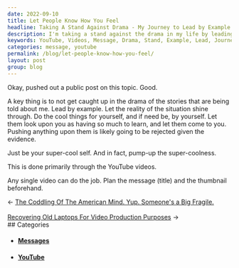 ```yaml
---
date: 2022-09-10
title: Let People Know How You Feel
headline: Taking A Stand Against Drama - My Journey to Lead by Example!
description: I'm taking a stand against the drama in my life by leading by example and spreading my message with YouTube videos. I'm planning out the title and thumbnail for each video to make sure I'm sending the right message. Follow my journey and click through to the blog post to find out more!
keywords: YouTube, Videos, Message, Drama, Stand, Example, Lead, Journey, Thumbnail, Title, Publicly
categories: message, youtube
permalink: /blog/let-people-know-how-you-feel/
layout: post
group: blog
---
```



Okay, pushed out a public post on this topic. Good.

A key thing is to not get caught up in the drama of the stories that are being
told about me. Lead by example. Let the reality of the situation shine through.
Do the cool things for yourself, and if need be, by yourself. Let them look
upon you as having so much to learn, and let them come to you. Pushing anything
upon them is likely going to be rejected given the evidence.

Just be your super-cool self. And in fact, pump-up the super-coolness.

This is done primarily through the YouTube videos.

Any single video can do the job. Plan the message (title) and the thumbnail
beforehand.


<div class="arrow-links"><div class="post-nav-prev"><span class="arrow">&larr;&nbsp;</span><a href="/blog/the-coddling-of-the-american-mind-yup-someone-s-a-big-fragile/">The Coddling Of The American Mind. Yup. Someone's a Big Fragile.</a></div> &nbsp; <div class="post-nav-next"><a href="/blog/recovering-old-laptops-for-video-production-purposes/">Recovering Old Laptops For Video Production Purposes</a><span class="arrow">&nbsp;&rarr;</span></div></div>
## Categories

<ul>
<li><h4><a href='/message/'>Messages</a></h4></li>
<li><h4><a href='/youtube/'>YouTube</a></h4></li></ul>